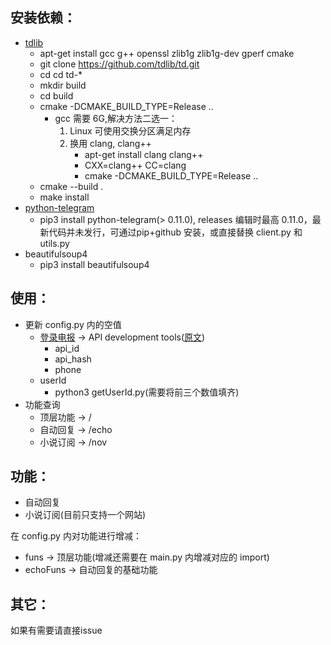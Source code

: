 ## 安装依赖：
- [tdlib](https://github.com/tdlib/td)
    - apt-get install gcc g++ openssl zlib1g zlib1g-dev gperf cmake
    - git clone https://github.com/tdlib/td.git
    - cd cd td-*
    - mkdir build
    - cd build
    - cmake -DCMAKE_BUILD_TYPE=Release ..
        - gcc 需要 6G,解决方法二选一：
            1. Linux 可使用交换分区满足内存
            2. 换用 clang, clang++
                - apt-get install clang clang++
                - CXX=clang++ CC=clang
                - cmake -DCMAKE_BUILD_TYPE=Release ..
    - cmake --build .
    - make install
- [python-telegram](https://github.com/alexander-akhmetov/python-telegram)
    - pip3 install python-telegram(> 0.11.0), releases 编辑时最高 0.11.0，最新代码并未发行，可通过pip+github 安装，或直接替换 client.py 和 utils.py
- beautifulsoup4
    - pip3 install  beautifulsoup4

## 使用：
- 更新 config.py 内的空值
    - [登录电报](https://my.telegram.org) -> API development tools([原文](https://core.telegram.org/api/obtaining_api_id))
        - api_id
        - api_hash
        - phone
    - userId
        - python3 getUserId.py(需要将前三个数值填齐)
- 功能查询
    - 顶层功能 -> /
    - 自动回复 -> /echo
    - 小说订阅 -> /nov

## 功能：
- 自动回复
- 小说订阅(目前只支持一个网站)

在 config.py 内对功能进行增减：
- funs -> 顶层功能(增减还需要在 main.py 内增减对应的 import)
- echoFuns -> 自动回复的基础功能

## 其它：
如果有需要请直接issue
